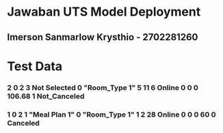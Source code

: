 # Jawaban UTS Model Deployment
## Imerson Sanmarlow Krysthio - 2702281260

# Test Data
### 2	0	2	3	Not Selected	0	"Room_Type 1"	5	11	6	Online	0	0	0	106.68	1	Not_Canceled
### 1	0	2	1	"Meal Plan 1"	0	"Room_Type 1"	1	2	28	Online	0	0	0	60	0	Canceled
